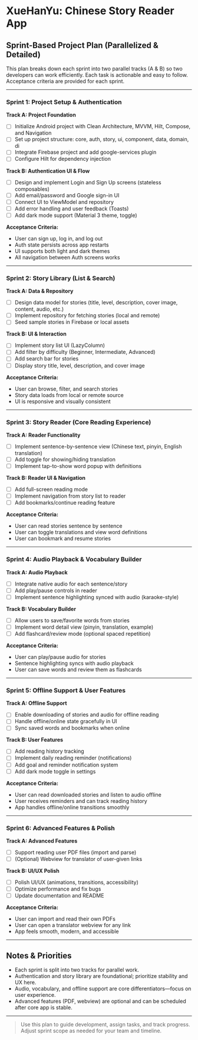 # XueHanYu: Chinese Story Reader App

## Sprint-Based Project Plan (Parallelized & Detailed)

This plan breaks down each sprint into two parallel tracks (A & B) so two developers can work efficiently. Each task is actionable and easy to follow. Acceptance criteria are provided for each sprint.

---

### **Sprint 1: Project Setup & Authentication**

**Track A: Project Foundation**
- [ ] Initialize Android project with Clean Architecture, MVVM, Hilt, Compose, and Navigation
- [ ] Set up project structure: core, auth, story, ui, component, data, domain, di
- [ ] Integrate Firebase project and add google-services plugin
- [ ] Configure Hilt for dependency injection

**Track B: Authentication UI & Flow**
- [ ] Design and implement Login and Sign Up screens (stateless composables)
- [ ] Add email/password and Google sign-in UI
- [ ] Connect UI to ViewModel and repository
- [ ] Add error handling and user feedback (Toasts)
- [ ] Add dark mode support (Material 3 theme, toggle)

**Acceptance Criteria:**
- User can sign up, log in, and log out
- Auth state persists across app restarts
- UI supports both light and dark themes
- All navigation between Auth screens works

---

### **Sprint 2: Story Library (List & Search)**

**Track A: Data & Repository**
- [ ] Design data model for stories (title, level, description, cover image, content, audio, etc.)
- [ ] Implement repository for fetching stories (local and remote)
- [ ] Seed sample stories in Firebase or local assets

**Track B: UI & Interaction**
- [ ] Implement story list UI (LazyColumn)
- [ ] Add filter by difficulty (Beginner, Intermediate, Advanced)
- [ ] Add search bar for stories
- [ ] Display story title, level, description, and cover image

**Acceptance Criteria:**
- User can browse, filter, and search stories
- Story data loads from local or remote source
- UI is responsive and visually consistent

---

### **Sprint 3: Story Reader (Core Reading Experience)**

**Track A: Reader Functionality**
- [ ] Implement sentence-by-sentence view (Chinese text, pinyin, English translation)
- [ ] Add toggle for showing/hiding translation
- [ ] Implement tap-to-show word popup with definitions

**Track B: Reader UI & Navigation**
- [ ] Add full-screen reading mode
- [ ] Implement navigation from story list to reader
- [ ] Add bookmarks/continue reading feature

**Acceptance Criteria:**
- User can read stories sentence by sentence
- User can toggle translations and view word definitions
- User can bookmark and resume stories

---

### **Sprint 4: Audio Playback & Vocabulary Builder**

**Track A: Audio Playback**
- [ ] Integrate native audio for each sentence/story
- [ ] Add play/pause controls in reader
- [ ] Implement sentence highlighting synced with audio (karaoke-style)

**Track B: Vocabulary Builder**
- [ ] Allow users to save/favorite words from stories
- [ ] Implement word detail view (pinyin, translation, example)
- [ ] Add flashcard/review mode (optional spaced repetition)

**Acceptance Criteria:**
- User can play/pause audio for stories
- Sentence highlighting syncs with audio playback
- User can save words and review them as flashcards

---

### **Sprint 5: Offline Support & User Features**

**Track A: Offline Support**
- [ ] Enable downloading of stories and audio for offline reading
- [ ] Handle offline/online state gracefully in UI
- [ ] Sync saved words and bookmarks when online

**Track B: User Features**
- [ ] Add reading history tracking
- [ ] Implement daily reading reminder (notifications)
- [ ] Add goal and reminder notification system
- [ ] Add dark mode toggle in settings

**Acceptance Criteria:**
- User can read downloaded stories and listen to audio offline
- User receives reminders and can track reading history
- App handles offline/online transitions smoothly

---

### **Sprint 6: Advanced Features & Polish**

**Track A: Advanced Features**
- [ ] Support reading user PDF files (import and parse)
- [ ] (Optional) Webview for translator of user-given links

**Track B: UI/UX Polish**
- [ ] Polish UI/UX (animations, transitions, accessibility)
- [ ] Optimize performance and fix bugs
- [ ] Update documentation and README

**Acceptance Criteria:**
- User can import and read their own PDFs
- User can open a translator webview for any link
- App feels smooth, modern, and accessible

---

## Notes & Priorities
- Each sprint is split into two tracks for parallel work.
- Authentication and story library are foundational; prioritize stability and UX here.
- Audio, vocabulary, and offline support are core differentiators—focus on user experience.
- Advanced features (PDF, webview) are optional and can be scheduled after core app is stable.

---

> Use this plan to guide development, assign tasks, and track progress. Adjust sprint scope as needed for your team and timeline. 